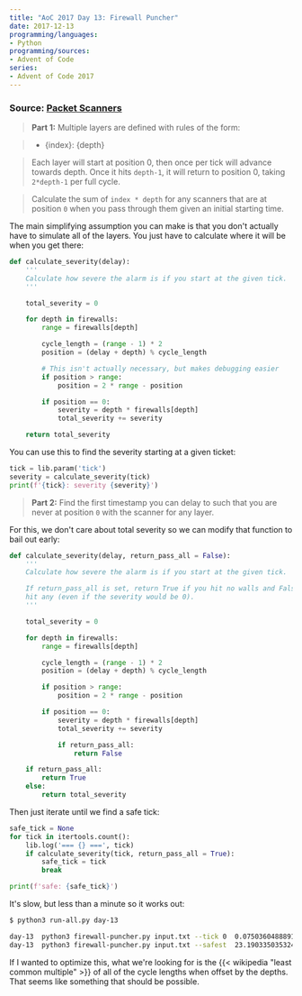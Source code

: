 ```yaml
---
title: "AoC 2017 Day 13: Firewall Puncher"
date: 2017-12-13
programming/languages:
- Python
programming/sources:
- Advent of Code
series:
- Advent of Code 2017
---
```

### Source: [Packet Scanners](http://adventofcode.com/2017/day/13)

> **Part 1:** Multiple layers are defined with rules of the form:

> - {index}: {depth}

> Each layer will start at position 0, then once per tick will advance towards depth. Once it hits `depth-1`, it will return to position 0, taking `2*depth-1` per full cycle.

> Calculate the sum of `index * depth` for any scanners that are at position `0` when you pass through them given an initial starting time.

<!--more-->

The main simplifying assumption you can make is that you don't actually have to simulate all of the layers. You just have to calculate where it will be when you get there:

```python
def calculate_severity(delay):
    '''
    Calculate how severe the alarm is if you start at the given tick.
    '''

    total_severity = 0

    for depth in firewalls:
        range = firewalls[depth]

        cycle_length = (range - 1) * 2
        position = (delay + depth) % cycle_length

        # This isn't actually necessary, but makes debugging easier
        if position > range:
            position = 2 * range - position

        if position == 0:
            severity = depth * firewalls[depth]
            total_severity += severity

    return total_severity
```

You can use this to find the severity starting at a given ticket:

```python
tick = lib.param('tick')
severity = calculate_severity(tick)
print(f'{tick}: severity {severity}')
```

> **Part 2:** Find the first timestamp you can delay to such that you are never at position `0` with the scanner for any layer.

For this, we don't care about total severity so we can modify that function to bail out early:

```python
def calculate_severity(delay, return_pass_all = False):
    '''
    Calculate how severe the alarm is if you start at the given tick.

    If return_pass_all is set, return True if you hit no walls and False if you
    hit any (even if the severity would be 0).
    '''

    total_severity = 0

    for depth in firewalls:
        range = firewalls[depth]

        cycle_length = (range - 1) * 2
        position = (delay + depth) % cycle_length

        if position > range:
            position = 2 * range - position

        if position == 0:
            severity = depth * firewalls[depth]
            total_severity += severity

            if return_pass_all:
                return False

    if return_pass_all:
        return True
    else:
        return total_severity
```

Then just iterate until we find a safe tick:

```python
safe_tick = None
for tick in itertools.count():
    lib.log('=== {} ===', tick)
    if calculate_severity(tick, return_pass_all = True):
        safe_tick = tick
        break

print(f'safe: {safe_tick}')
```

It's slow, but less than a minute so it works out:

```bash
$ python3 run-all.py day-13

day-13  python3 firewall-puncher.py input.txt --tick 0  0.07503604888916016     0: severity 1476
day-13  python3 firewall-puncher.py input.txt --safest  23.190335035324097      safe: 3937334
```

If I wanted to optimize this, what we're looking for is the {{< wikipedia "least common multiple" >}} of all of the cycle lengths when offset by the depths. That seems like something that should be possible.

